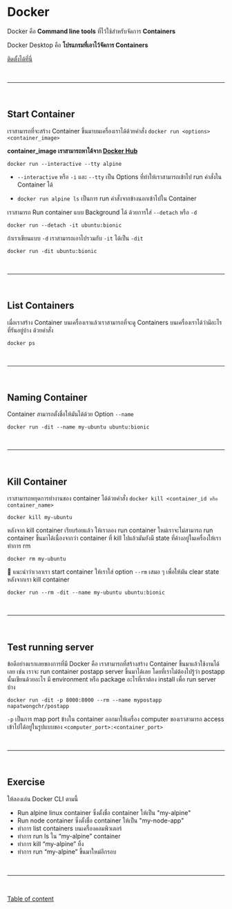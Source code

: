 # Docker

Docker คือ **Command line tools** ที่ไว้ใช้สำหรับจัดการ **Containers**

Docker Desktop คือ **โปรแกรมที่เอาไว้จัดการ Containers**

[ติดตั้งได้ที่นี่](https://www.docker.com/products/docker-desktop)

<br><hr><br>

## Start Container

เราสามารถที่จะสร้าง Container ขึ้นมาบนเครื่องเราได้ด้วยคำสั่ง `docker run <options> <container_image>`

**container_image เราสามารถหาได้จาก [Docker Hub](https://hub.docker.com/)**

`docker run --interactive --tty alpine`

- `--interactive` หรือ `-i` และ `--tty` เป็น Options ที่ทำให้เราสามารถเข้าไป run คำสั่งใน Container ได้

- `docker run alpine ls` เป็นการ run คำสั่งจากข้างนอกเข้าไปใน Container

เราสามารถ Run container แบบ Background ได้ ด้วยการใส่ `--detach` หรือ `-d`

`docker run --detach -it ubuntu:bionic`

ถ้าเราเขียนแบบ `-d` เราสามารถเอาไปรวมกับ `-it` ได้เป็น `-dit`

`docker run -dit ubuntu:bionic`

<br><hr><br>

## List Containers

เมื่อเราสร้าง Container บนเครื่องเราแล้วเราสามารถที่จะดู Containers บนเครื่องเราได้ว่ามีอะไรที่รันอยู่บ้าง ด้วยคำสั่ง

`docker ps`

<br><hr><br>

## Naming Container

Container สามารถตั้งชื่อให้มันได้ด้วย Option `--name`

`docker run -dit --name my-ubuntu ubuntu:bionic`

<br><hr><br>

## Kill Container

เราสามารถหยุดการทำงานของ container ได้ด้วยคำสั่ง `docker kill <container_id หรือ container_name>`

`docker kill my-ubuntu`

หลังจาก kill container เรียบร้อยแล้ว ให้เราลอง run container ใหม่เราจะไม่สามารถ run container ขึ้นมาได้เนื่องจากว่า container ที่ kill ไปแล้วมันยังมี state ที่ค้างอยู่ในเครื่องให้เราทำการ rm

`docker rm my-ubuntu`

🌟 แนะนำว่าเวลาเรา start container ให้เราใส่ option `--rm` เสมอ ๆ เพื่อให้มัน clear state หลังจากเรา kill container

`docker run --rm -dit --name my-ubuntu ubuntu:bionic`

<br><hr><br>

## Test running server

ข้อดีอย่างแรกเลยของการที่มี Docker คือ เราสามารถที่สร้างสร้าง Container ขึ้นมาแล้วใช้งานได้เลย เช่น เราจะ run container postapp server ขึ้นมาได้เลย โดยที่เราไม่ต้องไปรู้ว่า postapp นั้นเขียนด้วยอะไร มี environment หรือ package อะไรที่เราต้อง install เพื่อ run server บ้าง

`docker run -dit -p 8000:8000 --rm --name mypostapp napatwongchr/postapp`

`-p` เป็นการ map port ข้างใน container ออกมาให้เครื่อง computer ของเราสามารถ access เข้าไปได้อยู่ในรูปแบบของ `<computer_port>:<container_port>`

<br><hr><br>

## Exercise

ให้ลองเล่น Docker CLI ตามนี้

- Run alpine linux container ซึ่งตั้งชื่อ container ให้เป็น "my-alpine"
- Run node container ซึ่งตั้งชื่อ container ให้เป็น "my-node-app"
- ทำการ list containers บนเครื่องคอมพิวเตอร์
- ทำการ run ls ใน “my-alpine” container
- ทำการ kill “my-alpine” ทิ้ง
- ทำการ run “my-alpine” ขึ้นมาใหม่อีกรอบ

<br><hr><br>

[Table of content](https://github.com/napatwongchr/intro-to-container)
